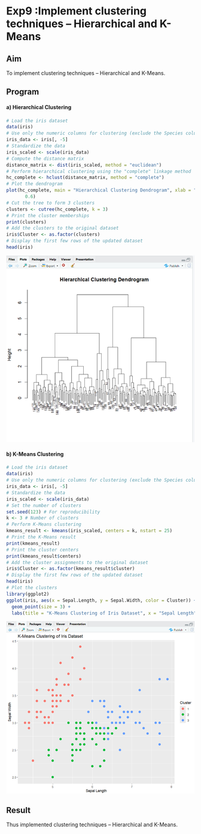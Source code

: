 # Exp9 :Implement clustering techniques – Hierarchical and K-Means

## Aim
To implement clustering techniques – Hierarchical and K-Means.

## Program

#### a) Hierarchical Clustering

```r
# Load the iris dataset
data(iris)
# Use only the numeric columns for clustering (exclude the Species column)
iris_data <- iris[, -5]
# Standardize the data
iris_scaled <- scale(iris_data)
# Compute the distance matrix
distance_matrix <- dist(iris_scaled, method = "euclidean")
# Perform hierarchical clustering using the "complete" linkage method
hc_complete <- hclust(distance_matrix, method = "complete")
# Plot the dendrogram
plot(hc_complete, main = "Hierarchical Clustering Dendrogram", xlab = "", sub = "", cex = 
       0.6)
# Cut the tree to form 3 clusters
clusters <- cutree(hc_complete, k = 3)
# Print the cluster memberships
print(clusters)
# Add the clusters to the original dataset
iris$Cluster <- as.factor(clusters)
# Display the first few rows of the updated dataset
head(iris)
```
![Output](https://github.com/karanbalajirs/210701105-CS19P16-DA-Lab/blob/master/Exp9/Images/Screenshot%202024-10-07%20162002.png)

#### b) K-Means Clustering

```r
# Load the iris dataset
data(iris)
# Use only the numeric columns for clustering (exclude the Species column)
iris_data <- iris[, -5]
# Standardize the data
iris_scaled <- scale(iris_data)
# Set the number of clusters
set.seed(123) # For reproducibility
k <- 3 # Number of clusters
# Perform K-Means clustering
kmeans_result <- kmeans(iris_scaled, centers = k, nstart = 25)
# Print the K-Means result
print(kmeans_result)
# Print the cluster centers
print(kmeans_result$centers)
# Add the cluster assignments to the original dataset
iris$Cluster <- as.factor(kmeans_result$cluster)
# Display the first few rows of the updated dataset
head(iris)
# Plot the clusters
library(ggplot2)
ggplot(iris, aes(x = Sepal.Length, y = Sepal.Width, color = Cluster)) +
  geom_point(size = 3) +
  labs(title = "K-Means Clustering of Iris Dataset", x = "Sepal Length", y = "Sepal Width")
```

![Output](https://github.com/karanbalajirs/210701105-CS19P16-DA-Lab/blob/master/Exp9/Images/Screenshot%202024-10-07%20162049.png)

## Result 

Thus implemented clustering techniques – Hierarchical and K-Means.
